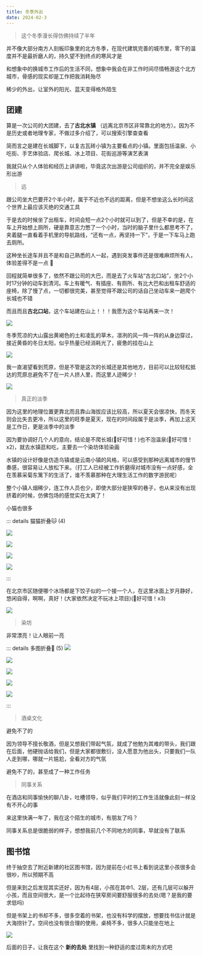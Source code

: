 ```yaml
---
title: 冬季外出
date: 2024-02-3
---
```


> 这个冬季漫长得仿佛持续了半年

并不像大部分南方人刻板印象里的北方冬季，在现代建筑完善的城市里，零下的温度并不是最折磨人的，持久望不到终点的寒风才是

和想象中的换城市工作后的生活不同，想象中我会在非工作时间尽情畅游这个北方城市，骨感的现实却是工作把我消耗殆尽

稀少的外出，让室外的阳光、蓝天变得格外陌生

## 团建

算是一次公司的大团建，去了**古北水镇** （远离北京市区非常靠北的地方）。因为不是历史或者地理专家，不做过多介绍了，可以搜索引擎查查看

简而言之是建在长城脚下，以复古瓦砖小镇为主要看点的小镇。里面包括温泉、小吃街、手艺体验店、爬长城、冰上项目、花街巡游等演艺表演

我就只从个人体验和经历上讲讲啦，毕竟这次出游是公司组织的，并不完全是娱乐形出游

> 远

跟公司坐大巴要开2个半小时，属于不近也不远的距离，但是不想坐这么长时间这个世界上最应该灭绝的交通工具

于是去的时候坐了出租车，时间会短一点2个小时就可以到了，但是不幸的是，在车上开始想上厕所，硬是靠意志力憋了一个小时，当时的脑子里什么都思考不了，夹着腿一直看着手机里的导航路线，“还有一点，再坚持一下”，于是一下车马上跑去厕所。

这种坐长途车并且不是和自己熟悉的人一起，遇到突发事件还是很难麻烦所有人，体验差得不是一点 🥲

回程就简单很多了，依然不跟公司的大巴，而是去了火车站“古北口站”，坐2个小时17分钟的动车到清河。车上有暖气、有插座、有厕所、有比大巴和出租车舒适的座椅，除了慢了点，一切都很完美，甚至觉得不跟公司的话自己坐动车来一趟爬个长城也不错

而且而且**古北口站**，这个车站建在山上！！！我愿为这个车站再来一次！

![](https://kingan-md-img.oss-cn-guangzhou.aliyuncs.com/blog/20240218161222920.JPG?x-oss-process=image/format,webp/resize,w_640)

冬季荒凉的大山露出黄褐色的土和凌乱的草木，凛冽的风一阵一阵的从身边穿过，接近黄昏的冬日太阳，似乎热量已经消耗光了，疲惫的挂在山上

![](https://kingan-md-img.oss-cn-guangzhou.aliyuncs.com/blog/20240203223841293.JPG?x-oss-process=image/format,webp/resize,w_640)

我一直渴望看到荒原，但是不管是这次的长城还是其他地方，目前可以比较轻松抵达的荒原总避免不了在一片人挤人里，而这里人迹稀少！

![](https://kingan-md-img.oss-cn-guangzhou.aliyuncs.com/blog/20240218160447770.JPG?x-oss-process=image/format,webp/resize,w_640)

> 真正的淡季

因为这里的地理位置更靠北而且靠山海拔应该比较高，所以夏天会很凉快，而冬天则会比失去更冷，所以这里的旺季是夏天，现在的时间段属于是淡季，再加上这天是工作日，更是淡季中的淡季

因为要协调好几个人的意向，结论是不爬长城(🥲好可惜！)也不泡温泉(🥲好可惜！x2)，就去水镇逛和吃，主要去一个染坊体验染画

水镇的设计好像是仿造乌镇或是云南小镇的风格，可以感受到那种远离城市的慢节奏感，很容易让人放松下来。（打工人已经被工作折磨得对城市没有一点好感，全在羡慕采菊东篱下的生活了，谁不羡慕那种在大理生活工作的数字游民呢）

整个小镇人烟稀少，连工作人员也少，即使大部分是狭窄的巷子，也从来没有出现挤着的时候，仿佛包场的感觉实在太爽了！

小猫也很多

::: details 猫猫折叠🐱 (4)

![](https://kingan-md-img.oss-cn-guangzhou.aliyuncs.com/blog/20240218193701197.jpg?x-oss-process=image/format,webp/resize,w_640)

![](https://kingan-md-img.oss-cn-guangzhou.aliyuncs.com/blog/20240218193712008.jpg?x-oss-process=image/format,webp/resize,w_640)

![](https://kingan-md-img.oss-cn-guangzhou.aliyuncs.com/blog/20240218193554614.jpg?x-oss-process=image/format,webp/resize,w_640)

![](https://kingan-md-img.oss-cn-guangzhou.aliyuncs.com/blog/20240218194417043.jpg?x-oss-process=image/format,webp/resize,w_640)

:::

在北京市区随便哪个冰场都是下饺子似的一个接一个人，在这里冰面上岁月静好，悠闲自得，啊啊，真好！(大家依然决定不玩冰上项目)(🥲好可惜！x3)

![](https://kingan-md-img.oss-cn-guangzhou.aliyuncs.com/blog/20240203224554974.jpg?x-oss-process=image/format,webp/resize,w_640)

> 染坊

非常漂亮！让人眼前一亮

::: details 多图折叠🙈 (5)
![](https://kingan-md-img.oss-cn-guangzhou.aliyuncs.com/blog/20240218163538018.jpg?x-oss-process=image/format,webp/resize,w_640)

![](https://kingan-md-img.oss-cn-guangzhou.aliyuncs.com/blog/20240218194807495.jpg?x-oss-process=image/format,webp/resize,w_640)

![](https://kingan-md-img.oss-cn-guangzhou.aliyuncs.com/blog/20240218162759756.JPG?x-oss-process=image/format,webp/resize,w_640)

![](https://kingan-md-img.oss-cn-guangzhou.aliyuncs.com/blog/20240218164009966.JPG?x-oss-process=image/format,webp/resize,w_640)

![](https://kingan-md-img.oss-cn-guangzhou.aliyuncs.com/blog/20240218162809239.JPG?x-oss-process=image/format,webp/resize,w_640)

:::

> 酒桌文化

避免不了的

因为领导不擅长敬酒，但是又想我们带起气氛，就成了他勉为其难的带头，我们跟在后面，他硬抛话给我们，但是大家都很敷衍，没人愿意为他出头，只要我们一队人走到哪，哪就一片尴尬，全看对方的气氛

避免不了的，甚至成了一种工作任务

> 同事关系

在酒店和同事愉快的聊八卦，吐槽领导，似乎我们平时的工作生活就像此刻一样没有不开心的事

来这里快满一年了，我在这个陌生的城市，有朋友了吗？

同事关系总是很脆弱的样子，想想我前几个不同地方的同事，早就没有了联系

## 图书馆

终于抽空去了附近新建的社区图书馆，因为提前在小红书上看到说这里小孩很多会很吵，所以预期不高

但是来到之后发现其实还好，因为有4层，小孩在其中1、2层，还有几层可以躲开小孩，而且空间很大，是一个比起待在狭窄房间要舒服很多的去处(嗯？是我的要求低吗)

但是书架上的书却不多，很多空着的书架，也没有科学的摆放，想要找书估计就是大海捞针了。空间也没有很合理的使用，桌椅不多，很多人只能坐在地上

![](https://kingan-md-img.oss-cn-guangzhou.aliyuncs.com/blog/2024020322263541556ce.JPG?x-oss-process=image/format,webp/resize,w_640)

后面的日子，让我在这个 **新的去处** 里找到一种舒适的度过周末的方式吧
